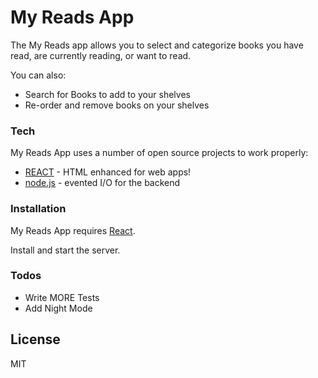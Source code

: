 # My Reads App

The My Reads app allows you to select and categorize books you have read, are currently reading, or want to read.


You can also:
  - Search for Books to add to your shelves
  - Re-order and remove books on your shelves


### Tech

My Reads App uses a number of open source projects to work properly:

* [REACT] - HTML enhanced for web apps!
* [node.js] - evented I/O for the backend

### Installation

My Reads App requires [React](https://facebook.github.io/react/).

Install and start the server.

### Todos

 - Write MORE Tests
 - Add Night Mode

License
----

MIT


[//]: # (These are reference links used in the body of this note and get stripped out when the markdown processor does its job. There is no need to format nicely because it shouldn't be seen. Thanks SO - http://stackoverflow.com/questions/4823468/store-comments-in-markdown-syntax)



   [node.js]: <http://nodejs.org>
   [React]: <https://facebook.github.io/react/>
